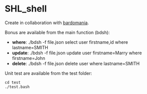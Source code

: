 # SHL_shell

Create in collaboration with [bardomania](https://github.com/bardomania).

Bonus are available from the main function (bdsh):
* **where**: ./bdsh -f file.json select user firstname,id where lastname=SMITH
* **update**: ./bdsh -f file.json update user firstname=Marry where firstname=John
* **delete**: ./bdsh -f file.json delete user where lastname=SMITH

Unit test are available from the test folder:
```
cd test
./test.bash
```